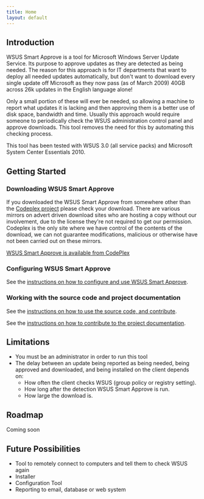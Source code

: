 ```yaml
---
title: Home
layout: default
---
```


<h2>Introduction</h2>
<p>WSUS Smart Approve is a tool for Microsoft Windows Server Update Service. Its purpose to approve updates as they are detected as being needed. The reason for this approach is for IT departments that want to deploy all needed updates automatically, but don't want to download every single update off Microsoft as they now pass (as of March 2009) 40GB across 26k updates in the English language alone!</p>
<p>Only a small portion of these will ever be needed, so allowing a machine to report what updates it is lacking and then approving them is a better use of disk space, bandwidth and time. Usually this approach would require someone to periodically check the WSUS administration control panel and approve downloads. This tool removes the need for this by automating this checking process.</p>
<p>This tool has been tested with WSUS 3.0 (all service packs) and Microsoft System Center Essentials 2010.</p>
<h2>Getting Started</h2>
<h3>Downloading WSUS Smart Approve</h3>
<div class="alert">
<p>If you downloaded the WSUS Smart Approve from somewhere other than the <a href="http://wsussmartapprove.codeplex.com">Codeplex project</a> please check your download.  There are various mirrors on advert driven download sites who are hosting a copy without our involvement, due to the license they're not required to get our permission. Codeplex is the only site where we have control of the contents of the download, we can not guarantee modifications, malicious or otherwise have not been carried out on these mirrors.</p>
</div>
<p><a href="http://wsussmartapprove.codeplex.com/releases/">WSUS Smart Approve is available from CodePlex</a></p>
<h3>Configuring WSUS Smart Approve</h3>
<p>See the <a href="/wsussmartapprove/instructions/">instructions on how to configure and use WSUS Smart Approve</a>.</p>
<h3>Working with the source code and project documentation</h3>
<p>See the <a href="/wsussmartapprove/sourcecode/">instructions on how to use the source code, and contribute</a>.</p>
<p>See the <a href="/wsussmartapprove/documentation/">instructions on how to contribute to the project documentation</a>.</p>
<h2>Limitations</h2>
<ul>
  <li>You must be an administrator in order to run this tool</li>
  <li>The delay between an update being reported as being needed, being approved and downloaded, and being installed on the client depends on:
    <ul>
      <li>How often the client checks WSUS (group policy or registry setting).</li>
      <li>How long after the detection WSUS Smart Approve is run.</li>
      <li>How large the download is.</li>
    </ul>
  </li>
</ul>
<h2>Roadmap</h2>
<p>Coming soon</p>
<h2>Future Possibilities</h2>
<ul>
  <li>Tool to remotely connect to computers and tell them to check WSUS again</li>
  <li>Installer</li>
  <li>Configuration Tool</li>
  <li>Reporting to email, database or web system</li>
</ul>